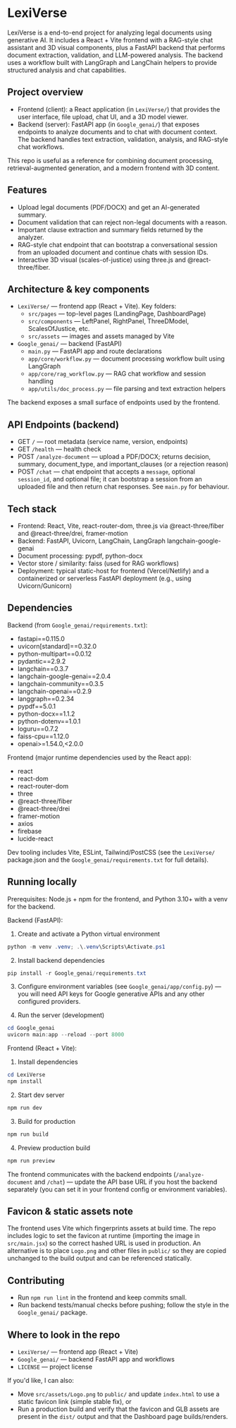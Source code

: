 # LexiVerse

LexiVerse is a end-to-end project for analyzing legal documents using
generative AI. It includes a React + Vite frontend with a RAG-style chat assistant and 3D visual components, plus a FastAPI backend that performs document extraction, validation, and LLM-powered analysis. The backend uses a workflow built with LangGraph and LangChain helpers to provide structured analysis and chat capabilities.

## Project overview

- Frontend (client): a React application (in `LexiVerse/`) that provides the user interface, file upload, chat UI, and a 3D model viewer.
- Backend (server): FastAPI app (in `Google_genai/`) that exposes endpoints to analyze documents and to chat with document context. The backend handles text extraction, validation, analysis, and RAG-style chat workflows.

This repo is useful as a reference for combining document processing,
retrieval-augmented generation, and a modern frontend with 3D content.

## Features

- Upload legal documents (PDF/DOCX) and get an AI-generated summary.
- Document validation that can reject non-legal documents with a reason.
- Important clause extraction and summary fields returned by the analyzer.
- RAG-style chat endpoint that can bootstrap a conversational session from an uploaded document and continue chats with session IDs.
- Interactive 3D visual (scales-of-justice) using three.js and
	@react-three/fiber.

## Architecture & key components

- `LexiVerse/` — frontend app (React + Vite). Key folders:
	- `src/pages` — top-level pages (LandingPage, DashboardPage)
	- `src/components` — LeftPanel, RightPanel, ThreeDModel, ScalesOfJustice, etc.
	- `src/assets` — images and assets managed by Vite
- `Google_genai/` — backend (FastAPI)
	- `main.py` — FastAPI app and route declarations
	- `app/core/workflow.py` — document processing workflow built using LangGraph
	- `app/core/rag_workflow.py` — RAG chat workflow and session handling
	- `app/utils/doc_process.py` — file parsing and text extraction helpers

The backend exposes a small surface of endpoints used by the frontend.

## API Endpoints (backend)

- GET `/` — root metadata (service name, version, endpoints)
- GET `/health` — health check
- POST `/analyze-document` — upload a PDF/DOCX; returns decision, summary,
	document_type, and important_clauses (or a rejection reason)
- POST `/chat` — chat endpoint that accepts a `message`, optional
	`session_id`, and optional file; it can bootstrap a session from an
	uploaded file and then return chat responses. See `main.py` for behaviour.

## Tech stack

- Frontend: React, Vite, react-router-dom, three.js via @react-three/fiber and
	@react-three/drei, framer-motion
- Backend: FastAPI, Uvicorn, LangChain, LangGraph langchain-google-genai
- Document processing: pypdf, python-docx
- Vector store / similarity: faiss (used for RAG workflows)
- Deployment: typical static-host for frontend (Vercel/Netlify) and a
	containerized or serverless FastAPI deployment (e.g., using Uvicorn/Gunicorn)

## Dependencies

Backend (from `Google_genai/requirements.txt`):

- fastapi==0.115.0
- uvicorn[standard]==0.32.0
- python-multipart==0.0.12
- pydantic==2.9.2
- langchain==0.3.7
- langchain-google-genai==2.0.4
- langchain-community==0.3.5
- langchain-openai==0.2.9
- langgraph==0.2.34
- pypdf==5.0.1
- python-docx==1.1.2
- python-dotenv==1.0.1
- loguru==0.7.2
- faiss-cpu==1.12.0
- openai>=1.54.0,<2.0.0

Frontend (major runtime dependencies used by the React app):

- react
- react-dom
- react-router-dom
- three
- @react-three/fiber
- @react-three/drei
- framer-motion
- axios
- firebase
- lucide-react

Dev tooling includes Vite, ESLint, Tailwind/PostCSS (see the `LexiVerse/`
package.json and the `Google_genai/requirements.txt` for full details).

## Running locally

Prerequisites: Node.js + npm for the frontend, and Python 3.10+ with a venv
for the backend.

Backend (FastAPI):

1. Create and activate a Python virtual environment

```powershell
python -m venv .venv; .\.venv\Scripts\Activate.ps1
```

2. Install backend dependencies

```powershell
pip install -r Google_genai/requirements.txt
```

3. Configure environment variables (see `Google_genai/app/config.py`) — you
	 will need API keys for Google generative APIs and any other configured
	 providers.

4. Run the server (development)

```powershell
cd Google_genai
uvicorn main:app --reload --port 8000
```

Frontend (React + Vite):

1. Install dependencies

```powershell
cd LexiVerse
npm install
```

2. Start dev server

```powershell
npm run dev
```

3. Build for production

```powershell
npm run build
```

4. Preview production build

```powershell
npm run preview
```

The frontend communicates with the backend endpoints (`/analyze-document` and
`/chat`) — update the API base URL if you host the backend separately (you
can set it in your frontend config or environment variables).

## Favicon & static assets note

The frontend uses Vite which fingerprints assets at build time. The repo
includes logic to set the favicon at runtime (importing the image in
`src/main.jsx`) so the correct hashed URL is used in production. An
alternative is to place `Logo.png` and other files in `public/` so they are
copied unchanged to the build output and can be referenced statically.

## Contributing

- Run `npm run lint` in the frontend and keep commits small.
- Run backend tests/manual checks before pushing; follow the style in the
	`Google_genai/` package.

## Where to look in the repo

- `LexiVerse/` — frontend app (React + Vite)
- `Google_genai/` — backend FastAPI app and workflows
- `LICENSE` — project license

If you'd like, I can also:
- Move `src/assets/Logo.png` to `public/` and update `index.html` to use a
	static favicon link (simple stable fix), or
- Run a production build and verify that the favicon and GLB assets are
	present in the `dist/` output and that the Dashboard page builds/renders.


